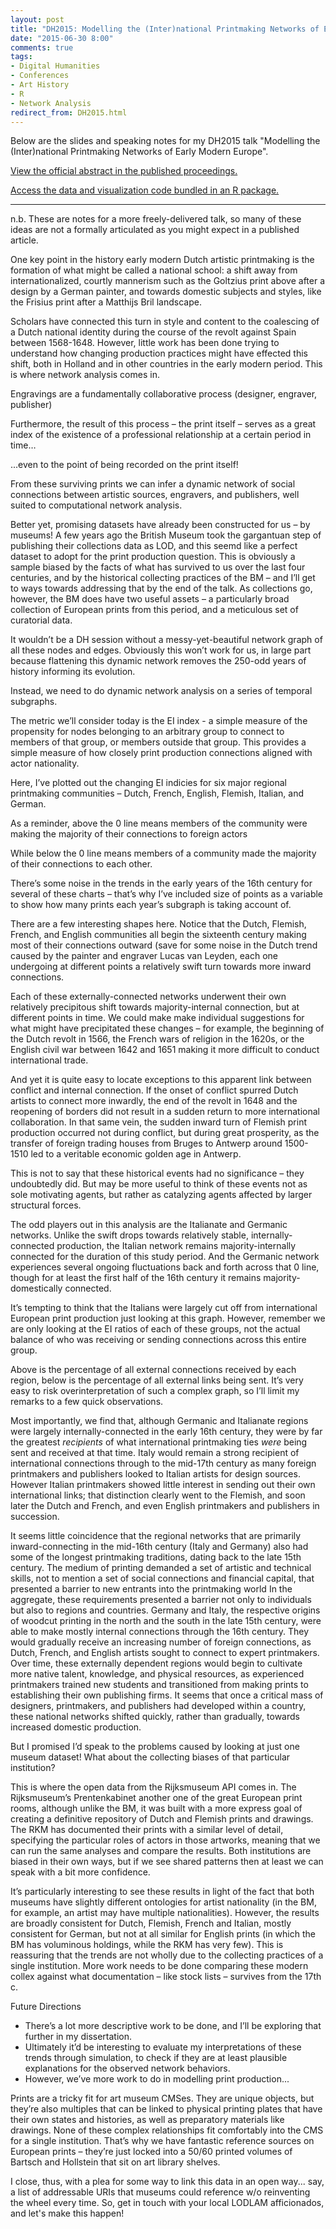 ```yaml
---
layout: post
title: "DH2015: Modelling the (Inter)national Printmaking Networks of Early Modern Europe"
date: "2015-06-30 8:00"
comments: true
tags:
- Digital Humanities
- Conferences
- Art History
- R
- Network Analysis
redirect_from: DH2015.html
---
```


Below are the slides and speaking notes for my DH2015 talk "Modelling the (Inter)national Printmaking Networks of Early Modern Europe".

[View the official abstract in the published proceedings.](http://dh2015.org/abstracts/xml/LINCOLN_Matthew_Modelling_the__Inter_National_Pri/LINCOLN_Matthew_Modelling_the__Inter_National_Printmaki.html)

[Access the data and visualization code bundled in an R package.](http://artinterp.org/dh2015/dh2015_0.1.tar.gz)

<script async class="speakerdeck-embed" data-id="52b80212233c461e95b4e0bf9d7f95da" data-ratio="1.33333333333333" src="//speakerdeck.com/assets/embed.js"></script>

---

<aside>n.b. These are notes for a more freely-delivered talk, so many of these ideas
are not a formally articulated as you might expect in a published article.</aside>

One key point in the history early modern Dutch artistic printmaking is the
formation of what might be called a national school: a shift away from
internationalized, courtly mannerism such as the Goltzius print above after a
design by a German painter, and towards domestic subjects and styles, like the
Frisius print after a Matthijs Bril landscape.

Scholars have connected this turn in style and content to the coalescing of a
Dutch national identity during the course of the revolt against Spain between
1568-1648. However, little work has been done trying to understand how changing
production practices might have effected this shift, both in Holland and in
other countries in the early modern period. This is where network analysis comes
in.

Engravings are a fundamentally collaborative process (designer, engraver,
publisher)

Furthermore, the result of this process – the print itself – serves as a great
index of the existence of a professional relationship at a certain period in
time…

...even to the point of being recorded on the print itself!

From these surviving prints we can infer a dynamic network of social connections
between artistic sources, engravers, and publishers, well suited to
computational network analysis.

Better yet, promising datasets have already been constructed for us – by
museums! A few years ago the British Museum took the gargantuan step of
publishing their collections data as LOD, and this seemd like a perfect dataset
to adopt for the print production question. This is obviously a sample biased by
the facts of what has survived to us over the last four centuries, and by the
historical collecting practices of the BM – and I’ll get to ways towards
addressing that by the end of the talk. As collections go, however, the BM does
have two useful assets – a particularly broad collection of European prints from
this period, and a meticulous set of curatorial data.

It wouldn’t be a DH session without a messy-yet-beautiful network graph of all
these nodes and edges. Obviously this won’t work for us, in large part because
flattening this dynamic network removes the 250-odd years of history informing
its evolution.

Instead, we need to do dynamic network analysis on a series of temporal
subgraphs.

The metric we’ll consider today is the EI index - a simple measure of the
propensity for nodes belonging to an arbitrary group to connect to members of
that group, or members outside that group. This provides a simple measure of how
closely print production connections aligned with actor nationality.

Here, I’ve plotted out the changing EI indicies for six major regional
printmaking communities – Dutch, French, English, Flemish, Italian, and German.

As a reminder, above the 0 line means members of the community were making the
majority of their connections to foreign actors

While below the 0 line means members of a community made the majority of their
connections to each other.

There’s some noise in the trends in the early years of the 16th century for
several of these charts – that’s why I’ve included size of points as a variable
to show how many prints each year’s subgraph is taking account of.

There are a few interesting shapes here. Notice that the Dutch, Flemish, French,
and English communities all begin the sixteenth century making most of their
connections outward (save for some noise in the Dutch trend caused by the
painter and engraver Lucas van Leyden, each one undergoing at different points a
relatively swift turn towards more inward connections.

Each of these externally-connected networks underwent their own relatively
precipitous shift towards majority-internal connection, but at different points
in time. We could make make individual suggestions for what might have
precipitated these changes – for example, the beginning of the Dutch revolt in
1566, the French wars of religion in the 1620s, or the English civil war between
1642 and 1651 making it more difficult to conduct international trade.

And yet it is quite easy to locate exceptions to this apparent link between
conflict and internal connection. If the onset of conflict spurred Dutch artists
to connect more inwardly, the end of the revolt in 1648 and the reopening of
borders did not result in a sudden return to more international collaboration.
In that same vein, the sudden inward turn of Flemish print production occurred
not during conflict, but during great prosperity, as the transfer of foreign
trading houses from Bruges to Antwerp around 1500-1510 led to a veritable
economic golden age in Antwerp.

This is not to say that these historical events had no significance – they
undoubtedly did. But may be more useful to think of these events not as sole
motivating agents, but rather as catalyzing agents affected by larger structural
forces.

The odd players out in this analysis are the Italianate and Germanic networks.
Unlike the swift drops towards relatively stable, internally-connected
production, the Italian network remains majority-internally connected for the
duration of this study period. And the Germanic network experiences several
ongoing fluctuations back and forth across that 0 line, though for at least the
first half of the 16th century it remains majority-domestically connected.

It’s tempting to think that the Italians were largely cut off from international
European print production just looking at this graph. However, remember we are
only looking at the EI ratios of each of these groups, not the actual balance of
who was receiving or sending connections across this entire group.

Above is the percentage of all external connections received by each region,
below is the percentage of all external links being sent. It’s very easy to risk
overinterpretation of such a complex graph, so I’ll limit my remarks to a few
quick observations.

Most importantly, we find that, although Germanic and Italianate regions were
largely internally-connected in the early 16th century, they were by far the
greatest _recipients_ of what international printmaking ties _were_ being sent
and received at that time. Italy would remain a strong recipient of
international connections through to the mid-17th century as many foreign
printmakers and publishers looked to Italian artists for design sources. However
Italian printmakers showed little interest in sending out their own
international links; that distinction clearly went to the Flemish, and soon
later the Dutch and French, and even English printmakers and publishers in
succession.

It seems little coincidence that the regional networks that are primarily
inward-connecting in the mid-16th century (Italy and Germany) also had some of
the longest printmaking traditions, dating back to the late 15th century. The
medium of printing demanded a set of artistic and technical skills, not to
mention a set of social connections and financial capital, that presented a
barrier to new entrants into the printmaking world In the aggregate, these
requirements presented a barrier not only to individuals but also to regions and
countries. Germany and Italy, the respective origins of woodcut printing in the
north and the south in the late 15th century, were able to make mostly internal
connections through the 16th century. They would gradually receive an increasing
number of foreign connections, as Dutch, French, and English artists sought to
connect to expert printmakers. Over time, these externally dependent regions
would begin to cultivate more native talent, knowledge, and physical resources,
as experienced printmakers trained new students and transitioned from making
prints to establishing their own publishing firms. It seems that once a critical
mass of designers, printmakers, and publishers had developed within a country,
these national networks shifted quickly, rather than gradually, towards
increased domestic production.

But I promised I’d speak to the problems caused by looking at just one museum
dataset! What about the collecting biases of that particular institution?

This is where the open data from the Rijksmuseum API comes in. The Rijksmuseum’s
Prentenkabinet another one of the great European print rooms, although unlike
the BM, it was built with a more express goal of creating a definitive
repository of Dutch and Flemish prints and drawings. The RKM has documented
their prints with a similar level of detail, specifying the particular roles of
actors in those artworks, meaning that we can run the same analyses and compare
the results. Both institutions are biased in their own ways, but if we see
shared patterns then at least we can speak with a bit more confidence.

It’s particularly interesting to see these results in light of the fact that
both museums have slightly different ontologies for artist nationality (in the
BM, for example, an artist may have multiple nationalities). However, the
results are broadly consistent for Dutch, Flemish, French and Italian, mostly
consistent for German, but not at all similar for English prints (in which the
BM has voluminous holdings, while the RKM has very few). This is reassuring that
the trends are not wholly due to the collecting practices of a single
institution. More work needs to be done comparing these modern collex against
what documentation – like stock lists – survives from the 17th c.

Future Directions

- There’s a lot more descriptive work to be done, and I’ll be exploring that further in my dissertation.
- Ultimately it’d be interesting to evaluate my interpretations of these trends through simulation, to check if they are at least plausible explanations for the observed network behaviors.
- However, we’ve more work to do in modelling print production...

Prints are a tricky fit for art museum CMSes. They are unique objects, but
they’re also multiples that can be linked to physical printing plates that have
their own states and histories, as well as preparatory materials like drawings.
None of these complex relationships fit comfortably into the CMS for a single
institution. That’s why we have fantastic reference sources on European prints –
they’re just locked into a 50/60 printed volumes of Bartsch and Hollstein that
sit on art library shelves.

I close, thus, with a plea for some way to link this data in an open way... say,
a list of addressable URIs that museums could reference w/o reinventing the
wheel every time. So, get in touch with your local LODLAM afficionados, and
let's make this happen!

